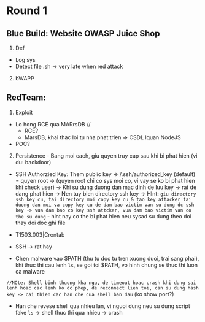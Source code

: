 # Round 1
## Blue Build: Website OWASP Juice Shop
1. Def
- Log sys
- Detect file .sh -> very late when red attack

2. bWAPP


## RedTeam:
1. Exploit
- Lo hong RCE qua MARrsDB //
    + RCE?
    + MarsDB, khai thac loi tu nha phat trien => CSDL lquan NodeJS
- POC?

2. Persistence - Bang moi cach, giu quyen truy cap sau khi bi phat hien (vi du: backdoor)
- SSH Authorzied Key: Them public key -> /.ssh/authorized_key (default) = quyen root -> (quyen root chi co sys moi co, vi vay se ko bi phat hien khi check user)
    -> Khi su dung duong dan mac dinh de luu key -> rat de dang phat hien
    -> Nen tuy bien directory ssh key -> HInt: `giu directory ssh key cu, tai directory moi copy key cu & tao key attacker tai duong dan moi va copy key cu de dam bao victim van su dung dc ssh key -> vua dam bao co key ssh attcker, vua dam bao victim van co the su dung` - hint nay co the bi phat hien neu sysad su dung theo doi thay doi doc ghi file

- T1503.003|Crontab

- SSH -> rat hay
- Chen malware vao $PATH (thu tu doc tu tren xuong duoi, trai sang phai), khi thuc thi cau lenh `ls`, se goi toi $PATH, vo hinh chung se thuc thi luon ca malware

`//NOte: Shell binh thuong kha ngu, de timeout hoac crash khi dung sai lenh hoac cac lenh ko dc phep, de reconnect lien toi, can su dung hash key -> cai thien cac han che cua shell ban dau`
    (ko show port?) 
- Han che revese shell qua nhieu lan, vi nguoi dung neu su dung script fake `ls` -> shell thuc thi qua nhieu -> crash

